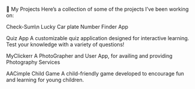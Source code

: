 🚀 My Projects
Here’s a collection of some of the projects I’ve been working on:

Check-Sum\n
Lucky Car plate Number Finder App

Quiz App
A customizable quiz application designed for interactive learning. Test your knowledge with a variety of questions!

MyClickerr
A PhotoGrapher and User App, for availing and providing Photography Services

AACimple Child Game
A child-friendly game developed to encourage fun and learning for young children.
